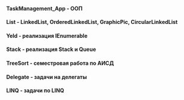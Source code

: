 
#### TaskManagement_App - ООП 
#### List - LinkedList, OrderedLinkedList, GraphicPic, CircularLinkedList
#### Yeld - реализация IEnumerable
#### Stack - реализация Stack и Queue
#### TreeSort - семестровая работа по АИСД
#### Delegate - задачи на делегаты
#### LINQ - задачи по LINQ
